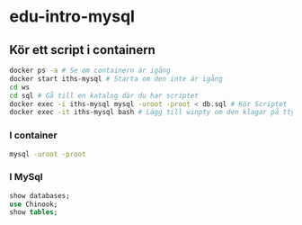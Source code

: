 # edu-intro-mysql

## Kör ett script i containern

```bash
docker ps -a # Se om containern är igång
docker start iths-mysql # Starta om den inte är igång
cd ws
cd sql # Gå till en katalog där du har scriptet
docker exec -i iths-mysql mysql -uroot -proot < db.sql # Kör Scriptet
docker exec -it iths-mysql bash # Lägg till winpty om den klagar på tty
```

### I container

```bash
mysql -uroot -proot
```

### I MySql

```sql
show databases;
use Chinook;
show tables;
```
